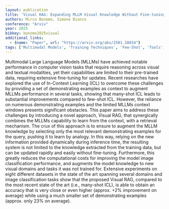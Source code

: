 ```yaml
---
layout: publication
title: 'Visual RAG: Expanding MLLM Visual Knowledge Without Fine-tuning'
authors: Mirco Bonomo, Simone Bianco
conference: "Arxiv"
year: 2025
bibkey: bonomo2025visual
additional_links:
  - {name: "Paper", url: "https://arxiv.org/abs/2501.10834"}
tags: ['Multimodal Models', 'Training Techniques', 'Few-Shot', 'Tools', 'TACL', 'RAG', 'Pretraining Methods', 'Fine-Tuning', 'ACL', 'Prompting', 'In-Context Learning']
---
```

Multimodal Large Language Models (MLLMs) have achieved notable performance in
computer vision tasks that require reasoning across visual and textual
modalities, yet their capabilities are limited to their pre-trained data,
requiring extensive fine-tuning for updates. Recent researches have explored
the use of In-Context Learning (ICL) to overcome these challenges by providing
a set of demonstrating examples as context to augment MLLMs performance in
several tasks, showing that many-shot ICL leads to substantial improvements
compared to few-shot ICL. However, the reliance on numerous demonstrating
examples and the limited MLLMs context windows presents significant obstacles.
This paper aims to address these challenges by introducing a novel approach,
Visual RAG, that synergically combines the MLLMs capability to learn from the
context, with a retrieval mechanism. The crux of this approach is to ensure to
augment the MLLM knowledge by selecting only the most relevant demonstrating
examples for the query, pushing it to learn by analogy. In this way, relying on
the new information provided dynamically during inference time, the resulting
system is not limited to the knowledge extracted from the training data, but
can be updated rapidly and easily without fine-tuning. Furthermore, this
greatly reduces the computational costs for improving the model image
classification performance, and augments the model knowledge to new visual
domains and tasks it was not trained for. Extensive experiments on eight
different datasets in the state of the art spanning several domains and image
classification tasks show that the proposed Visual RAG, compared to the most
recent state of the art (i.e., many-shot ICL), is able to obtain an accuracy
that is very close or even higher (approx. +2% improvement on average) while
using a much smaller set of demonstrating examples (approx. only 23% on
average).
